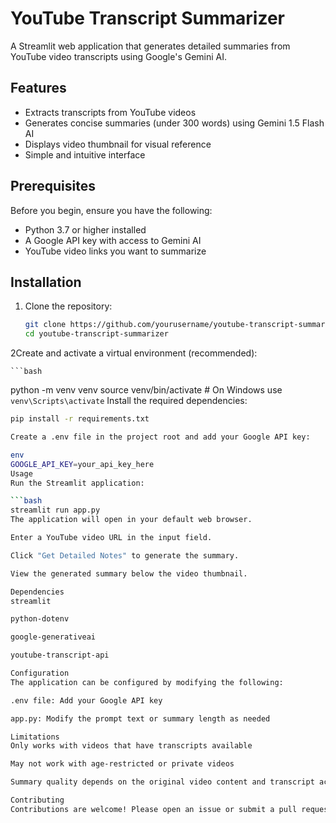 # YouTube Transcript Summarizer

A Streamlit web application that generates detailed summaries from YouTube video transcripts using Google's Gemini AI.

## Features

- Extracts transcripts from YouTube videos
- Generates concise summaries (under 300 words) using Gemini 1.5 Flash AI
- Displays video thumbnail for visual reference
- Simple and intuitive interface

## Prerequisites

Before you begin, ensure you have the following:

- Python 3.7 or higher installed
- A Google API key with access to Gemini AI
- YouTube video links you want to summarize

## Installation

1. Clone the repository:
   ```bash
   git clone https://github.com/yourusername/youtube-transcript-summarizer.git
   cd youtube-transcript-summarizer

2Create and activate a virtual environment (recommended):

    ```bash
python -m venv venv
source venv/bin/activate  # On Windows use `venv\Scripts\activate`
Install the required dependencies:

```bash
pip install -r requirements.txt

Create a .env file in the project root and add your Google API key:

env
GOOGLE_API_KEY=your_api_key_here
Usage
Run the Streamlit application:

```bash
streamlit run app.py
The application will open in your default web browser.

Enter a YouTube video URL in the input field.

Click "Get Detailed Notes" to generate the summary.

View the generated summary below the video thumbnail.

Dependencies
streamlit

python-dotenv

google-generativeai

youtube-transcript-api

Configuration
The application can be configured by modifying the following:

.env file: Add your Google API key

app.py: Modify the prompt text or summary length as needed

Limitations
Only works with videos that have transcripts available

May not work with age-restricted or private videos

Summary quality depends on the original video content and transcript accuracy

Contributing
Contributions are welcome! Please open an issue or submit a pull request for any improvements.
